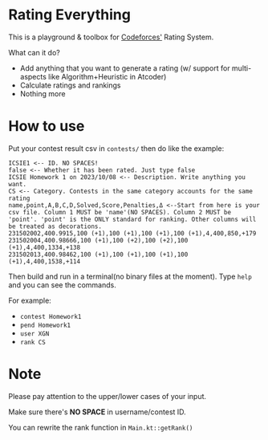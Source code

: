 # Rating Everything
This is a playground & toolbox for [Codeforces'](https://codeforces.com) Rating System.

What can it do?
- Add anything that you want to generate a rating (w/ support for multi-aspects like Algorithm+Heuristic in Atcoder)
- Calculate ratings and rankings
- Nothing more

# How to use

Put your contest result csv in `contests/` then do like the example:
```
ICSIE1 <-- ID. NO SPACES!
false <-- Whether it has been rated. Just type false 
ICSIE Homework 1 on 2023/10/08 <-- Description. Write anything you want.
CS <-- Category. Contests in the same category accounts for the same rating
name,point,A,B,C,D,Solved,Score,Penalties,Δ <--Start from here is your csv file. Column 1 MUST be 'name'(NO SPACES). Column 2 MUST be 'point'. 'point' is the ONLY standard for ranking. Other columns will be treated as decorations.
231502002,400.9915,100 (+1),100 (+1),100 (+1),100 (+1),4,400,850,+179
231502004,400.98666,100 (+1),100 (+2),100 (+2),100 (+1),4,400,1334,+138
231502013,400.98462,100 (+1),100 (+1),100 (+1),100 (+1),4,400,1538,+114
```
Then build and run in a terminal(no binary files at the moment). Type `help` and you can see the commands.

For example:
- `contest Homework1`
- `pend Homework1`
- `user XGN`
- `rank CS`

# Note
Please pay attention to the upper/lower cases of your input.

Make sure there's **NO SPACE** in username/contest ID.

You can rewrite the rank function in `Main.kt::getRank()`